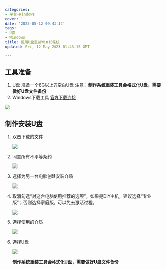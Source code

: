 ```yaml
---
categories: 
- 平台-Windows
cover: ''
date: '2023-05-12 09:43:14'
tags: 
- U盘
- Windows
title: 使用U盘重装Win10系统
updated: Fri, 12 May 2023 01:43:15 GMT

---
```


## 工具准备

1. U盘
   准备一个8G以上的空白U盘
   注意：**制作系统重装工具会格式化U盘，需要做好U盘文件备份**
2. Windows下载工具
   [官方下载连接](https://www.microsoft.com/zh-cn/software-download/windows10)

![](C:\Users\Administrator\AppData\Roaming\marktext\images\2023-05-12-10-08-55-image.png)

## 制作安装U盘

1. 双击下载的文件
   
   ![](C:\Users\Administrator\AppData\Roaming\marktext\images\2023-05-12-10-10-24-image.png)

2. 同意所有不平等条约
   
   ![](C:\Users\Administrator\AppData\Roaming\marktext\images\2023-05-12-10-11-46-image.png)

3. 选择为另一台电脑创建安装介质
   
   ![](C:\Users\Administrator\AppData\Roaming\marktext\images\2023-05-12-10-12-38-image.png)

4. 取消勾选“对这台电脑使用推荐的选项”，如果是DIY主机，建议选择“专业版”；否则选择家庭版，可以免去激活过程。
   
   ![](C:\Users\Administrator\AppData\Roaming\marktext\images\2023-05-12-10-14-01-image.png)

5. 选择使用的介质
   
   ![](C:\Users\Administrator\AppData\Roaming\marktext\images\2023-05-12-10-17-25-image.png)

6. 选择U盘
   
   ![](C:\Users\Administrator\AppData\Roaming\marktext\images\2023-05-12-10-18-11-image.png)
   
   **制作系统重装工具会格式化U盘，需要做好U盘文件备份**
